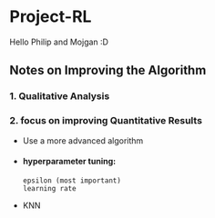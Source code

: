 # Project-RL
Hello Philip and Mojgan :D

## Notes on Improving the Algorithm
### 1. Qualitative Analysis
### 2. focus on improving Quantitative Results 
-  Use a more advanced algorithm
- #### hyperparameter tuning: 
      epsilon (most important)
      learning rate
- KNN